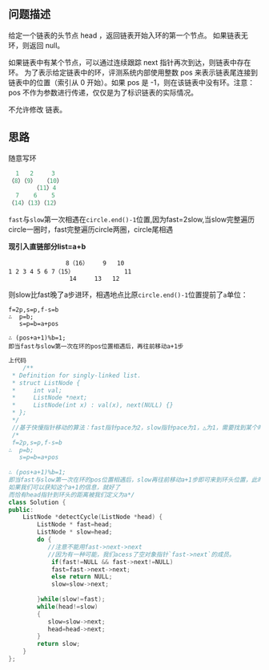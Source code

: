 ## 问题描述

给定一个链表的头节点  head ，返回链表开始入环的第一个节点。 如果链表无环，则返回 null。

如果链表中有某个节点，可以通过连续跟踪 next 指针再次到达，则链表中存在环。 为了表示给定链表中的环，评测系统内部使用整数 pos 来表示链表尾连接到链表中的位置（索引从 0 开始）。如果 pos 是 -1，则在该链表中没有环。注意：pos 不作为参数进行传递，仅仅是为了标识链表的实际情况。

不允许修改 链表。

## 思路

随意写环

~~~C++
  1   2     3 
（8）（9）  （10）     
       （11）4  
  7    6    5
（14）（13）（12）
~~~

`fast`与`slow`第一次相遇在`circle.end()-1`位置,因为fast=2slow,当slow完整遍历circle一圈时，fast完整遍历circle两圈，circle尾相遇

**现引入直链部分list=a+b**

~~~
                8（16）    9   10
1 2 3 4 5 6 7（15）              11
                 14     13   12
~~~

则slow比fast晚了a步进环，相遇地点比原`circle.end()-1`位置提前了`a`单位：

~~~
f=2p,s=p,f-s=b
∴  p=b;
   s=p=b=a+pos
   
∴ (pos+a+1)%b=1;	
即当fast与slow第一次在环的pos位置相遇后，再往前移动a+1步
~~~

~~~C++
上代码
    /**
 * Definition for singly-linked list.
 * struct ListNode {
 *     int val;
 *     ListNode *next;
 *     ListNode(int x) : val(x), next(NULL) {}
 * };
 */
 //基于快慢指针移动的算法：fast指针pace为2，slow指针pace为1，△为1，需要找到某个时刻，fast指针与slow指针走到相同位置,fast比slow恰多走一个圆周，有信息组如下，可知slow指针在环的pos处，如下简单变换
 /*
 f=2p,s=p,f-s=b
∴  p=b;
   s=p=b=a+pos
   
∴ (pos+a+1)%b=1;	
即当fast与slow第一次在环的pos位置相遇后，slow再往前移动a+1步即可来到环头位置，此时会返回res的时机
如果我们可以获知这个a+1的信息，就好了
而恰有head指针到环头的距离被我们定义为a*/
class Solution {
public:
    ListNode *detectCycle(ListNode *head) {
        ListNode * fast=head;
        ListNode * slow=head;
        do {
           //注意不能用fast->next->next
           //因为有一种可能，我们acess了空对象指针`fast->next`的成员。
            if(fast!=NULL && fast->next!=NULL)
            fast=fast->next->next;
            else return NULL;
            slow=slow->next;
            
        }while(slow!=fast);
        while(head!=slow)
        {
           slow=slow->next;
           head=head->next;
        }
        return slow;
    }
};
~~~

